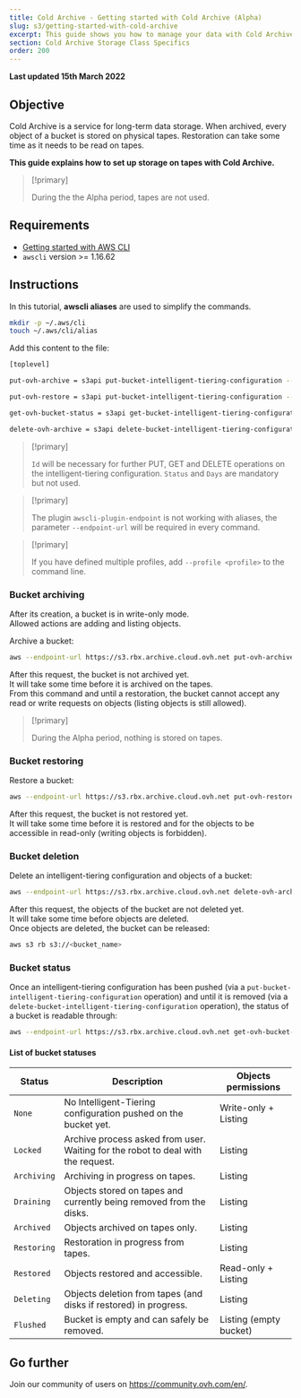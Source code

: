 ```yaml
---
title: Cold Archive - Getting started with Cold Archive (Alpha)
slug: s3/getting-started-with-cold-archive
excerpt: This guide shows you how to manage your data with Cold Archive
section: Cold Archive Storage Class Specifics
order: 200
---
```


**Last updated 15th March 2022**

## Objective

Cold Archive is a service for long-term data storage.
When archived, every object of a bucket is stored on physical tapes.
Restoration can take some time as it needs to be read on tapes.

**This guide explains how to set up storage on tapes with Cold Archive.**

> [!primary]
>
> During the the Alpha period, tapes are not used.

## Requirements

- [Getting started with AWS CLI](https://docs.ovh.com/gb/en/storage/s3/getting-started-with-s3/#using-the-aws-cli)
- `awscli` version >= 1.16.62

## Instructions

In this tutorial, **awscli aliases** are used to simplify the commands.

```bash
mkdir -p ~/.aws/cli
touch ~/.aws/cli/alias
```

Add this content to the file:

```bash
[toplevel]

put-ovh-archive = s3api put-bucket-intelligent-tiering-configuration --id myid --intelligent-tiering-configuration '{"Id": "myid", "Status": "Enabled", "Tierings": [{"Days": 999,"AccessTier": "OVH_ARCHIVE"}]}' --bucket

put-ovh-restore = s3api put-bucket-intelligent-tiering-configuration --id myid --intelligent-tiering-configuration '{"Id": "myid", "Status": "Enabled", "Tierings": [{"Days": 999,"AccessTier": "OVH_RESTORE"}]}' --bucket

get-ovh-bucket-status = s3api get-bucket-intelligent-tiering-configuration --id myid --bucket

delete-ovh-archive = s3api delete-bucket-intelligent-tiering-configuration --id myid --bucket
```

> [!primary]
>
> `Id` will be necessary for further PUT, GET and DELETE operations on the intelligent-tiering configuration.
> `Status` and `Days` are mandatory but not used.
>

> [!primary]
>
> The plugin `awscli-plugin-endpoint` is not working with aliases, the parameter `--endpoint-url` will be required in every command.
>

> [!primary]
>
> If you have defined multiple profiles, add `--profile <profile>` to the command line.
>

### Bucket archiving

After its creation, a bucket is in write-only mode.<br>
Allowed actions are adding and listing objects.

Archive a bucket:

```bash
aws --endpoint-url https://s3.rbx.archive.cloud.ovh.net put-ovh-archive <bucket_name>
```

After this request, the bucket is not archived yet.<br>
It will take some time before it is archived on the tapes.<br>
From this command and until a restoration, the bucket cannot accept any read or write requests on objects (listing objects is still allowed).

> [!primary]
>
> During the Alpha period, nothing is stored on tapes.
>

### Bucket restoring

Restore a bucket:

```bash
aws --endpoint-url https://s3.rbx.archive.cloud.ovh.net put-ovh-restore <bucket_name>
```

After this request, the bucket is not restored yet.<br>
It will take some time before it is restored and for the objects to be accessible in read-only (writing objects is forbidden).

### Bucket deletion

Delete an intelligent-tiering configuration and objects of a bucket:

```bash
aws --endpoint-url https://s3.rbx.archive.cloud.ovh.net delete-ovh-archive <bucket_name>
```

After this request, the objects of the bucket are not deleted yet.<br>
It will take some time before objects are deleted.<br>
Once objects are deleted, the bucket can be released: 

```bash
aws s3 rb s3://<bucket_name>
```

### Bucket status

Once an intelligent-tiering configuration has been pushed (via a `put-bucket-intelligent-tiering-configuration` operation) and until it is removed (via a `delete-bucket-intelligent-tiering-configuration` operation), the status of a bucket is readable through:

```bash
aws --endpoint-url https://s3.rbx.archive.cloud.ovh.net get-ovh-bucket-status <bucket_name> | jq '.IntelligentTieringConfiguration.Status'
```

#### List of bucket statuses

| Status      | Description                                                                      | Objects permissions    |
|-------------|----------------------------------------------------------------------------------|------------------------|
| `None`      | No Intelligent-Tiering configuration pushed on the bucket yet.                   | Write-only + Listing   |
| `Locked`    | Archive process asked from user. Waiting for the robot to deal with the request. | Listing                |
| `Archiving` | Archiving in progress on tapes.                                                  | Listing                |
| `Draining`  | Objects stored on tapes and currently being removed from the disks.              | Listing                |
| `Archived`  | Objects archived on tapes only.                                                  | Listing                |
| `Restoring` | Restoration in progress from tapes.                                              | Listing                |
| `Restored`  | Objects restored and accessible.                                                 | Read-only + Listing    |
| `Deleting`  | Objects deletion from tapes (and disks if restored) in progress.                 | Listing                |
| `Flushed`   | Bucket is empty and can safely be removed.                                       | Listing (empty bucket) |

## Go further

Join our community of users on <https://community.ovh.com/en/>.
